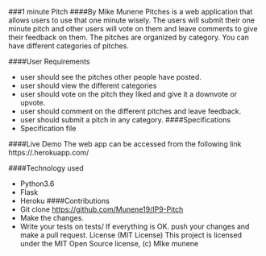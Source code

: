 ###1 minute Pitch
####By Mike Munene
Pitches is a web application that allows users to use that one minute wisely. The users will submit their one minute pitch and other users will vote on them and leave comments to give their feedback on them. The pitches are organized by category. You can have different categories of pitches.

####User Requirements
- user should see the pitches other people have posted.
- user should view the different categories
- user should vote on the pitch they liked and give it a downvote or upvote.
- user should comment on the different pitches and leave feedback.
- user should submit a pitch in any category.
####Specifications
- Specification file

####Live Demo
The web app can be accessed from the following link https://.herokuapp.com/

####Technology used
- Python3.6
- Flask
- Heroku
####Contributions
- Git clone https://github.com/Munene19/IP9-Pitch
- Make the changes.
- Write your tests on tests/
If everything is OK. push your changes and make a pull request.
License (MIT License)
This project is licensed under the MIT Open Source license, (c) MIke munene